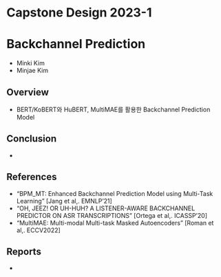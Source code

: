 # Capstone Design 2023-1

# Backchannel Prediction
* Minki Kim
* Minjae Kim

## Overview
* BERT/KoBERT와 HuBERT, MultiMAE를 활용한 Backchannel Prediction Model

## Conclusion
*

## References
* “BPM_MT: Enhanced Backchannel Prediction Model using Multi-Task Learning” [Jang et al,. EMNLP’21]
* “OH, JEEZ! OR UH-HUH? A LISTENER-AWARE BACKCHANNEL PREDICTOR ON ASR TRANSCRIPTIONS” [Ortega et al,. ICASSP’20]
* “MultiMAE: Multi-modal Multi-task Masked Autoencoders” [Roman et al,. ECCV2022]

## Reports
*

